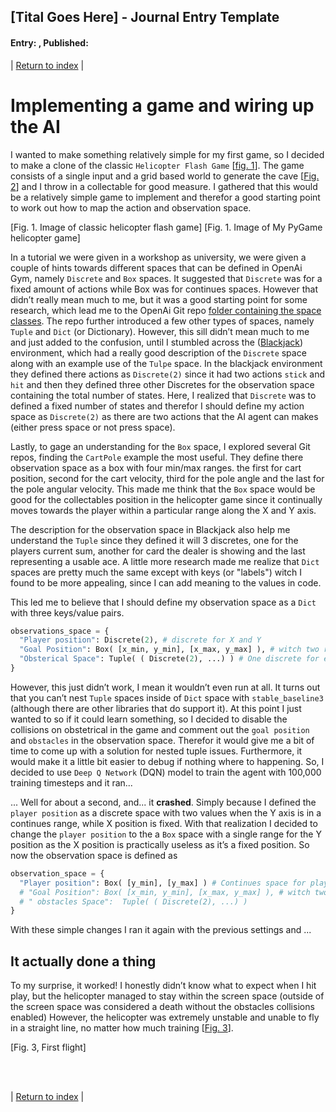 ## [Tital Goes Here] - Journal Entry Template 
#### Entry: <span id="index"></span>, Published: <span id="published"></span>

<span class="priv_entry" style="display: inline;"></span>
| 
[Return to index](../)
| 
<span class="next_entry" style="display: inline;"></span>


# Implementing a game and wiring up the AI
I wanted to make something relatively simple for my first game, so I decided to make a clone of the classic ``Helicopter Flash Game`` [[fig. 1](#f1)]. The game consists of a single input and a grid based world to generate the cave [[Fig. 2](#f2)] and I throw in a collectable for good measure. I gathered that this would be a relatively simple game to implement and therefor a good starting point to work out how to map the action and observation space.

[Fig. 1. Image of classic helicopter flash game]
[Fig. 1. Image of My PyGame helicopter game]

In a tutorial we were given in a workshop as university, we were given a couple of hints towards different spaces that can be defined in OpenAi Gym, namely ``Discrete`` and ``Box`` spaces. It suggested that ``Discrete`` was for a fixed amount of actions while Box was for continues spaces. However that didn’t really mean much to me, but it was a good starting point for some research, which lead me to the OpenAi Git repo [folder containing the space classes](https://github.com/openai/gym/tree/master/gym/spaces). The repo further introduced a few other types of spaces, namely ``Tuple`` and ``Dict`` (or Dictionary). However, this sill didn’t mean much to me and just added to the confusion, until I stumbled across the ([Blackjack](https://github.com/openai/gym/blob/master/gym/envs/toy_text/blackjack.py)) environment, which had a really good description of the ``Discrete`` space along with an example use of the ``Tulpe`` space. In the blackjack environment they defined there actions as ``Discrete(2)`` since it had two actions ``stick`` and ``hit`` and then they defined three other Discretes for the observation space containing the total number of states. Here, I realized that ``Discrete`` was to defined a fixed number of states and therefor I should define my action space as ``Discrete(2)`` as there are two actions that the AI agent can makes (either press space or not press space). 

Lastly, to gage an understanding for the ``Box`` space, I explored several Git repos, finding the ``CartPole`` example the most useful. They define there observation space as a box with four min/max ranges. the first for cart position, second for the cart velocity, third for the pole angle and the last for the pole angular velocity. This made me think that the ``Box`` space would be good for the collectables position in the helicopter game since it continually moves towards the player within a particular range along the X and Y axis.

The description for the observation space in Blackjack also help me understand the ``Tuple`` since they defined it will 3 discretes, one for the players current sum, another for card the dealer is showing and the last representing a usable ace. A little more research made me realize that ``Dict`` spaces are pretty much the same except with keys (or "labels") witch I found to be more appealing, since I can add meaning to the values in code. 

This led me to believe that I should define my observation space as a ``Dict`` with three keys/value pairs.
```python
observations_space = {
  "Player position": Discrete(2), # discrete for X and Y
  "Goal Position": Box( [x_min, y_min], [x_max, y_max] ), # witch two ranges (1 for X pos and other for Y pos
  "Obsterical Space": Tuple( ( Discrete(2), ...) ) # One discrete for each cell, 0 = no collider 1 = collider)
}
```

However, this just didn’t work, I mean it wouldn’t even run at all. It turns out that you can’t nest ``Tuple`` spaces inside of ``Dict`` space with ``stable_baseline3`` (although there are other libraries that do support it). At this point I just wanted to so if it could learn something, so I decided to disable the collisions on obstetrical in the game and comment out the ``goal position`` and ``obstacles`` in the observation space. Therefor it would give me a bit of time to come up with a solution for nested tuple issues. Furthermore, it would make it a little bit easier to debug if nothing where to happening. So, I decided to use ``Deep Q Network`` (DQN) model to train the agent with 100,000 training timesteps and it ran...

... Well for about a second, and... it **crashed**. Simply because I defined the ``player position`` as a discrete space with two values when the Y axis is in a continues range, while X position is fixed. With that realization I decided to change the ``player position`` to the a ``Box`` space with a single range for the Y position as the X position is practically useless as it’s a fixed position. So now the observation space is defined as

```python
observation_space = {
  "Player position": Box( [y_min], [y_max] ) # Continues space for player Y position
  # "Goal Position": Box( [x_min, y_min], [x_max, y_max] ), # witch two ranges (1 for X position and other for Y position
  # " obstacles Space":  Tuple( ( Discrete(2), ...) )
}
```

With these simple changes I ran it again with the previous settings and ...

## It actually done a thing
To my surprise, it worked! I honestly didn’t know what to expect when I hit play, but the helicopter managed to stay within the screen space (outside of the screen space was considered a death without the obstacles collisions enabled) However, the helicopter was extremely unstable and unable to fly in a straight line, no matter how much training [[Fig. 3](#f3)].

[Fig. 3, First flight]

<br />
<br />

<span class="priv_entry" style="display: inline;"></span>
| 
[Return to index](../)
| 
<span class="next_entry" style="display: inline;"></span>

<br />
<br />

<script>
// Store the entry id and published values in a JS script, to make life easier with updateing links.
entry_id  = 3
published = "11-02-22" 
week = 3

document.getElementById("index").innerHTML = entry_id
document.getElementById("published").innerHTML   = `${published} (Week: ${week})`


next_page = "journal_"+ (entry_id + 1)
priv_page = "journal_"+ (entry_id - 1)

next_links = document.getElementsByClassName("next_entry")
priv_links = document.getElementsByClassName("priv_entry")

// atempt to fetch the next page. 
// if we get an ok responce display the next links, 
// otherwise we have most likely reaced the end.
fetch('./'+next_page+'.html')
    .then (
        responce => {
        if ( responce.ok ) 
            for ( let i in next_links )
                next_links[i].innerHTML = '<a href="./'+next_page+'">Next ></a>'
        }
    )

// only display the priv page link if we have gone past the first page.
// theres no need to fetch the prv page, since we know the min id is 0
if (entry_id > 0)
    for ( let i in priv_links )
        priv_links[i].innerHTML = '<a href="./'+priv_page+'">< Priv</a>'


</script>